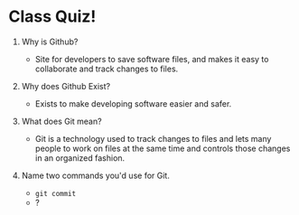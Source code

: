# Class Quiz!

1. Why is Github?
   - Site for developers to save software files, and makes it easy to collaborate and track changes to files. 

2. Why does Github Exist?
   - Exists to make developing software easier and safer. 

3. What does Git mean?
   - Git is a technology used to track changes to files and lets many people to work on files at the same time and controls those changes in an organized fashion.

4. Name two commands you'd use for Git.
   - `git commit`
   - ?
